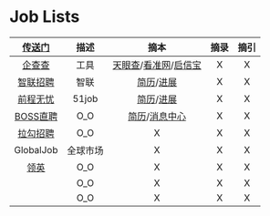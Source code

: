 <style type="text/css">
#content {margin-left: 20px;}
#content table {width:1300px;}
</style>
# Job Lists

| [传送门](../navigation.md#sp) | 描述 | 摘本 | 摘录 | 摘引 |
|:---:|:---:|:---:|:---:|:---:|
| [企查查](https://www.qcc.com/) | 工具 | [天眼查](https://www.tianyancha.com/)/[看准网](https://www.kanzhun.com/)/[启信宝](https://www.qixin.com/) | X | X |
| [智联招聘](https://www.zhaopin.com/) | 智联 | [简历](https://i.zhaopin.com/resume)/[进展](https://i.zhaopin.com/schedule) | X | X |
| [前程无忧](https://www.51job.com/) | 51job | [简历](https://i.51job.com/resume/resume_center.php)/[进展](https://i.51job.com/userset/resume_browsed.php) | X | X |
| [BOSS直聘](https://www.zhipin.com/) | O_O | [简历](https://www.zhipin.com/web/geek/resume)/[消息中心](https://www.zhipin.com/web/geek/chat) | X | X |
| [拉勾招聘](https://www.lagou.com/) | O_O | X | X | X |
| GlobalJob | 全球市场 | X | X | X |
| [领英](https://www.linkedin.com/) | O_O | X | X | X |
| []() | O_O | X | X | X |
| []() | O_O | X | X | X |
